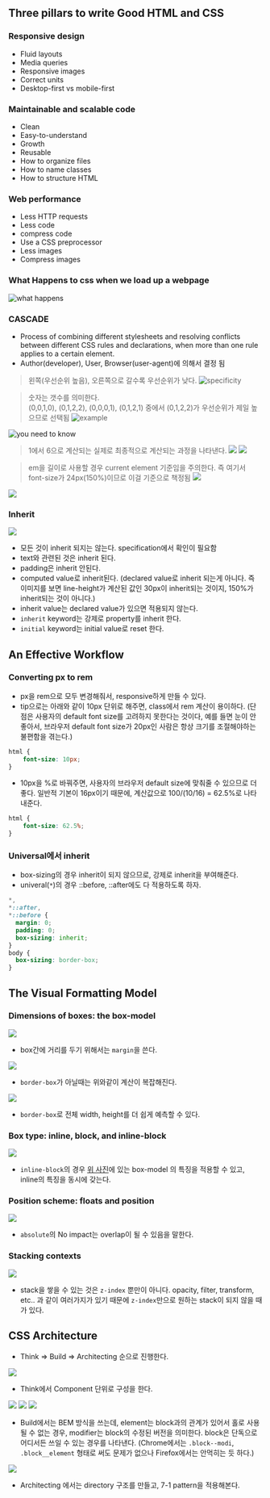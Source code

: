 ## Three pillars to write Good HTML and CSS

### Responsive design
- Fluid layouts
- Media queries
- Responsive images
- Correct units
- Desktop-first vs mobile-first

### Maintainable and scalable code
- Clean
- Easy-to-understand
- Growth
- Reusable
- How to organize files
- How to name classes
- How to structure HTML

### Web performance
- Less HTTP requests
- Less code
- compress code
- Use a CSS preprocessor
- Less images
- Compress images

### What Happens to css when we load up a webpage
![what happens](./img/loadcss.png)

### CASCADE
- Process of combining different stylesheets and resolving conflicts between different CSS rules and declarations, when more than one rule applies to a certain element.
- Author(developer), User, Browser(user-agent)에 의해서 결정 됨

>왼쪽(우선순위 높음), 오른쪽으로 갈수록 우선순위가 낮다.
![specificity](./img/specificity.png)
 
>숫자는 갯수를 의미한다. \
(0,0,1,0), (0,1,2,2), (0,0,0,1), (0,1,2,1) 중에서 (0,1,2,2)가 우선순위가 제일 높으므로 선택됨
![example](./img/specificity-example.png)
> 
![you need to know](./img/specificity-know.png)

 > 1에서 6으로 계산되는 실제로 최종적으로 계산되는 과정을 나타낸다. 
![](./img/value-process.png)
![](./img/value-process-all.png)

> em을 길이로 사용할 경우 current element 기준임을 주의한다. 즉 여기서 font-size가 24px(150%)이므로 이걸 기준으로 책정됨
![](./img/value-process-unit.png)
 
![](./img/value-process-summary.png)

### Inherit
![](./img/inherit.png)
- 모든 것이 inherit 되지는 않는다. specification에서 확인이 필요함
- text와 관련된 것은 inherit 된다. 
- padding은 inherit 안된다.
- computed value로 inherit된다. (declared value로 inherit 되는게 아니다. 즉 이미지를 보면 line-height가 계산된 값인 30px이 inherit되는 것이지, 150%가 inherit되는 것이 아니다.)
- inherit value는 declared value가 있으면 적용되지 않는다.
- `inherit` keyword는 강제로 property를 inherit 한다.
- `initial` keyword는 initial value로 reset 한다.

## An Effective Workflow
### Converting px to rem
- px을 rem으로 모두 변경해줘서, responsive하게 만들 수 있다.
- tip으로는 아래와 같이 10px 단위로 해주면, class에서 rem 계산이 용이하다. 
  (단점은 사용자의 default font size를 고려하지 못한다는 것이다, 예를 들면 눈이 안 좋아서, 브라우저 default font size가 20px인 사람은 항상 크기를 조절해야하는 불편함을 겪는다.)
```css
html {
    font-size: 10px;
}
```
- 10px을 %로 바꿔주면, 사용자의 브라우저 default size에 맞춰줄 수 있으므로 더 좋다. 일반적 기본이 16px이기 때문에, 계산값으로 100/(10/16) = 62.5%로 나타내준다.
```css
html {
    font-size: 62.5%;
}
```
### Universal에서 inherit
- box-sizing의 경우 inherit이 되지 않으므로, 강제로 inherit을 부여해준다.
- univeral(`*`)의 경우 ::before, ::after에도 다 적용하도록 하자.
```css
*,
*::after,
*::before {
  margin: 0;
  padding: 0;
  box-sizing: inherit;
}
body {
  box-sizing: border-box;
}
```

## The Visual Formatting Model
### Dimensions of boxes: the box-model
![](./img/box_model.png)
- box간에 거리를 두기 위해서는 `margin`을 쓴다.

![](./img/not_border-box.png)
- `border-box`가 아닐때는 위와같이 계산이 복잡해진다.

![](./img/border-box.png)
- `border-box`로 전체 width, height를 더 쉽게 예측할 수 있다.
### Box type: inline, block, and inline-block
![](./img/box_type.png)
- `inline-block`의 경우 [위 사진](./img/box_model.png)에 있는 box-model 의 특징을 적용할 수 있고, inline의 특징을 동시에 갖는다.

### Position scheme: floats and position
![](./img/position.png)
- `absolute`의 No impact는 overlap이 될 수 있음을 말한다.
### Stacking contexts
![](./img/stacking.png)
- stack을 쌓을 수 있는 것은 `z-index` 뿐만이 아니다. opacity, filter, transform, etc.. 과 같이 여러가지가 있기 때문에 `z-index`만으로 원하는 stack이 되지 않을 때가 있다.

## CSS Architecture
- Think => Build => Architecting 순으로 진행한다.

![](./img/think.png)
- Think에서 Component 단위로 구성을 한다.

![](./img/bem1.png)
![](./img/bem2.png)
![](./img/bem3.png)
- Build에서는 BEM 방식을 쓰는데, element는 block과의 관계가 있어서 홀로 사용될 수 없는 경우, modifier는 block의 수정된 버전을 의미한다. block은 단독으로 어디서든 쓰일 수 있는 경우를 나타낸다.
  (Chrome에서는 `.block--modi`, `.block__element` 형태로 써도 문제가 없으나 Firefox에서는 안먹히는 듯 하다.)

![](./img/architect.png)
- Architecting 에서는 directory 구조를 만들고, 7-1 pattern을 적용해본다.